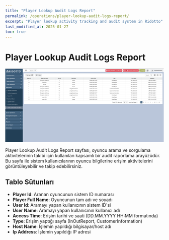 ```yaml
---
title: "Player Lookup Audit Logs Report"
permalink: /operations/player-lookup-audit-logs-report/
excerpt: "Player lookup activity tracking and audit system in Ridotto"
last_modified_at: 2025-01-27
toc: true
---
```


# Player Lookup Audit Logs Report

<a href="img_5.png" data-lightbox="player-lookup-audit" data-title="Player Lookup Audit Logs Report Ana Ekranı">
  <img src="img_5.png" alt="Player Lookup Audit Logs Report" style="cursor: pointer;">
</a>

Player Lookup Audit Logs Report sayfası, oyuncu arama ve sorgulama aktivitelerinin takibi için kullanılan kapsamlı bir audit raporlama arayüzüdür. Bu sayfa ile sistem kullanıcılarının oyuncu bilgilerine erişim aktivitelerini görüntüleyebilir ve takip edebilirsiniz.

## Tablo Sütunları

- **Player Id**: Aranan oyuncunun sistem ID numarası
- **Player Full Name**: Oyuncunun tam adı ve soyadı
- **User Id**: Aramayı yapan kullanıcının sistem ID'si
- **User Name**: Aramayı yapan kullanıcının kullanıcı adı
- **Access Time**: Erişim tarihi ve saati (DD.MM.YYYY HH:MM formatında)
- **Type**: Erişim yaptığı sayfa (InOutReport, CustomerInformation)
- **Host Name**: İşlemin yapıldığı bilgisayar/host adı
- **Ip Address**: İşlemin yapıldığı IP adresi

